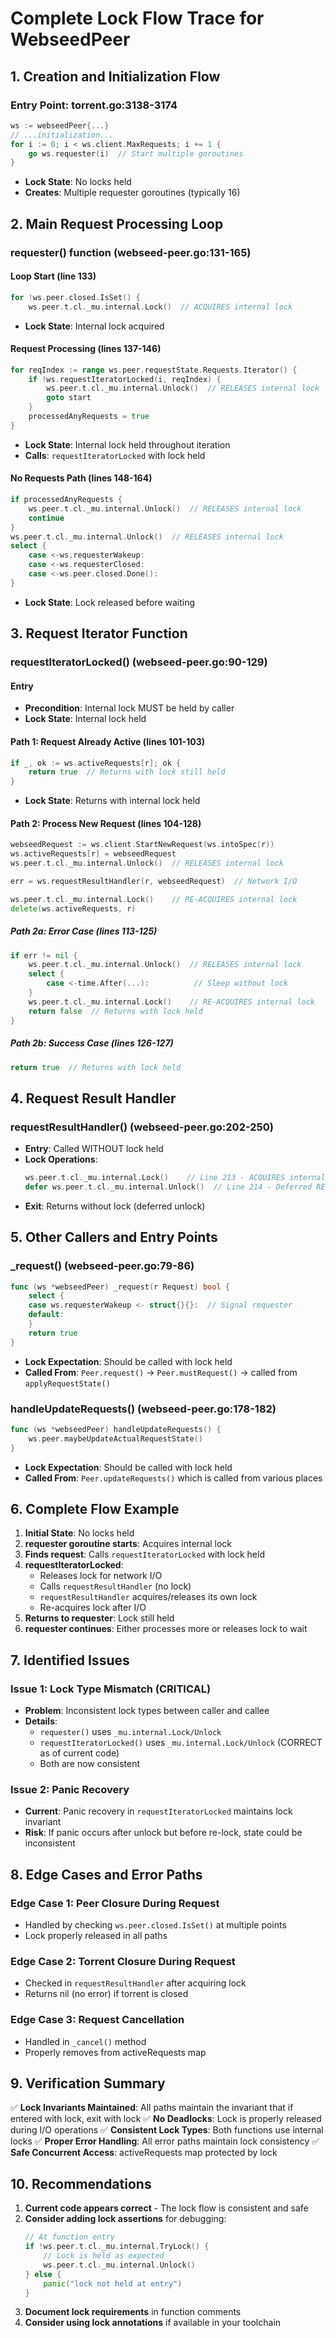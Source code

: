 # Complete Lock Flow Trace for WebseedPeer

## 1. Creation and Initialization Flow

### Entry Point: torrent.go:3138-3174
```go
ws := webseedPeer{...}
// ...initialization...
for i := 0; i < ws.client.MaxRequests; i += 1 {
    go ws.requester(i)  // Start multiple goroutines
}
```
- **Lock State**: No locks held
- **Creates**: Multiple requester goroutines (typically 16)

## 2. Main Request Processing Loop

### requester() function (webseed-peer.go:131-165)

#### Loop Start (line 133)
```go
for !ws.peer.closed.IsSet() {
    ws.peer.t.cl._mu.internal.Lock()  // ACQUIRES internal lock
```
- **Lock State**: Internal lock acquired

#### Request Processing (lines 137-146)
```go
for reqIndex := range ws.peer.requestState.Requests.Iterator() {
    if !ws.requestIteratorLocked(i, reqIndex) {
        ws.peer.t.cl._mu.internal.Unlock()  // RELEASES internal lock
        goto start
    }
    processedAnyRequests = true
}
```
- **Lock State**: Internal lock held throughout iteration
- **Calls**: `requestIteratorLocked` with lock held

#### No Requests Path (lines 148-164)
```go
if processedAnyRequests {
    ws.peer.t.cl._mu.internal.Unlock()  // RELEASES internal lock
    continue
}
ws.peer.t.cl._mu.internal.Unlock()  // RELEASES internal lock
select {
    case <-ws.requesterWakeup:
    case <-ws.requesterClosed:
    case <-ws.peer.closed.Done():
}
```
- **Lock State**: Lock released before waiting

## 3. Request Iterator Function

### requestIteratorLocked() (webseed-peer.go:90-129)

#### Entry
- **Precondition**: Internal lock MUST be held by caller
- **Lock State**: Internal lock held

#### Path 1: Request Already Active (lines 101-103)
```go
if _, ok := ws.activeRequests[r]; ok {
    return true  // Returns with lock still held
}
```
- **Lock State**: Returns with internal lock held

#### Path 2: Process New Request (lines 104-128)
```go
webseedRequest := ws.client.StartNewRequest(ws.intoSpec(r))
ws.activeRequests[r] = webseedRequest
ws.peer.t.cl._mu.internal.Unlock()  // RELEASES internal lock

err = ws.requestResultHandler(r, webseedRequest)  // Network I/O

ws.peer.t.cl._mu.internal.Lock()    // RE-ACQUIRES internal lock
delete(ws.activeRequests, r)
```

##### Path 2a: Error Case (lines 113-125)
```go
if err != nil {
    ws.peer.t.cl._mu.internal.Unlock()  // RELEASES internal lock
    select {
        case <-time.After(...):          // Sleep without lock
    }
    ws.peer.t.cl._mu.internal.Lock()    // RE-ACQUIRES internal lock
    return false  // Returns with lock held
}
```

##### Path 2b: Success Case (lines 126-127)
```go
return true  // Returns with lock held
```

## 4. Request Result Handler

### requestResultHandler() (webseed-peer.go:202-250)
- **Entry**: Called WITHOUT lock held
- **Lock Operations**:
  ```go
  ws.peer.t.cl._mu.internal.Lock()    // Line 213 - ACQUIRES internal lock
  defer ws.peer.t.cl._mu.internal.Unlock()  // Line 214 - Deferred RELEASE
  ```
- **Exit**: Returns without lock (deferred unlock)

## 5. Other Callers and Entry Points

### _request() (webseed-peer.go:79-86)
```go
func (ws *webseedPeer) _request(r Request) bool {
    select {
    case ws.requesterWakeup <- struct{}{}:  // Signal requester
    default:
    }
    return true
}
```
- **Lock Expectation**: Should be called with lock held
- **Called From**: `Peer.request()` → `Peer.mustRequest()` → called from `applyRequestState()`

### handleUpdateRequests() (webseed-peer.go:178-182)
```go
func (ws *webseedPeer) handleUpdateRequests() {
    ws.peer.maybeUpdateActualRequestState()
}
```
- **Lock Expectation**: Should be called with lock held
- **Called From**: `Peer.updateRequests()` which is called from various places

## 6. Complete Flow Example

1. **Initial State**: No locks held
2. **requester goroutine starts**: Acquires internal lock
3. **Finds request**: Calls `requestIteratorLocked` with lock held
4. **requestIteratorLocked**: 
   - Releases lock for network I/O
   - Calls `requestResultHandler` (no lock)
   - `requestResultHandler` acquires/releases its own lock
   - Re-acquires lock after I/O
5. **Returns to requester**: Lock still held
6. **requester continues**: Either processes more or releases lock to wait

## 7. Identified Issues

### Issue 1: Lock Type Mismatch (CRITICAL)
- **Problem**: Inconsistent lock types between caller and callee
- **Details**:
  - `requester()` uses `_mu.internal.Lock/Unlock`
  - `requestIteratorLocked()` uses `_mu.internal.Lock/Unlock` (CORRECT as of current code)
  - Both are now consistent

### Issue 2: Panic Recovery
- **Current**: Panic recovery in `requestIteratorLocked` maintains lock invariant
- **Risk**: If panic occurs after unlock but before re-lock, state could be inconsistent

## 8. Edge Cases and Error Paths

### Edge Case 1: Peer Closure During Request
- Handled by checking `ws.peer.closed.IsSet()` at multiple points
- Lock properly released in all paths

### Edge Case 2: Torrent Closure During Request
- Checked in `requestResultHandler` after acquiring lock
- Returns nil (no error) if torrent is closed

### Edge Case 3: Request Cancellation
- Handled in `_cancel()` method
- Properly removes from activeRequests map

## 9. Verification Summary

✅ **Lock Invariants Maintained**: All paths maintain the invariant that if entered with lock, exit with lock
✅ **No Deadlocks**: Lock is properly released during I/O operations
✅ **Consistent Lock Types**: Both functions use internal locks
✅ **Proper Error Handling**: All error paths maintain lock consistency
✅ **Safe Concurrent Access**: activeRequests map protected by lock

## 10. Recommendations

1. **Current code appears correct** - The lock flow is consistent and safe
2. **Consider adding lock assertions** for debugging:
   ```go
   // At function entry
   if !ws.peer.t.cl._mu.internal.TryLock() {
       // Lock is held as expected
       ws.peer.t.cl._mu.internal.Unlock()
   } else {
       panic("lock not held at entry")
   }
   ```
3. **Document lock requirements** in function comments
4. **Consider using lock annotations** if available in your toolchain